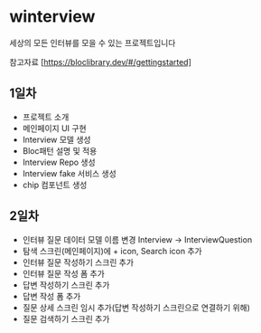 # winterview

세상의 모든 인터뷰를 모을 수 있는 프로젝트입니다

참고자료
[https://bloclibrary.dev/#/gettingstarted]

## 1일차

- 프로젝트 소개
- 메인페이지 UI 구현
- Interview 모델 생성
- Bloc패턴 설명 및 적용
- Interview Repo 생성
- Interview fake 서비스 생성
- chip 컴포넌트 생성

## 2일차

- 인터뷰 질문 데이터 모델 이름 변경 Interview -> InterviewQuestion
- 탐색 스크린(메인페이지)에 + icon, Search icon 추가
- 인터뷰 질문 작성하기 스크린 추가
- 인터뷰 질문 작성 폼 추가
- 답변 작성하기 스크린 추가
- 답변 작성 폼 추가
- 질문 상세 스크린 임시 추가(답변 작성하기 스크린으로 연결하기 위해)
- 질문 검색하기 스크린 추가
